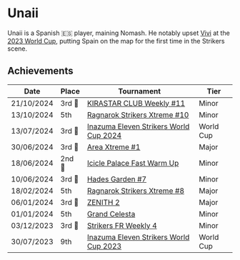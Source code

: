 # Unaii

Unaii is a Spanish :es: player, maining Nomash.
He notably upset [Vivi](../french/vivi.md) at the [2023 World Cup](../../tournaments/worldcup23.md), 
putting Spain on the map for the first time in the Strikers scene.

## Achievements

|Date|Place|Tournament|Tier|
|-|-|-|-|
| 21/10/2024 |3rd :3rd_place_medal:| [KIRASTAR CLUB Weekly #11](../../tournaments/kirastar/kirastar11.md) | Minor |
| 13/10/2024 | 5th | [Ragnarok Strikers Xtreme #10](../../tournaments/ragna/ragnax10.md) | Minor |
| 13/07/2024 |3rd :3rd_place_medal:| [Inazuma Eleven Strikers World Cup 2024](../../tournaments/worldcup24.md) | World Cup |
| 30/06/2024 |3rd :3rd_place_medal:| [Area Xtreme #1](../../tournaments/area/areax1.md) | Major |
| 18/06/2024 |2nd :2nd_place_medal:| [Icicle Palace Fast Warm Up](../../tournaments/icicle/iciclewarmup.md) | Minor |
| 10/06/2024 |3rd :3rd_place_medal:| [Hades Garden #7](../../tournaments/hg/hg7.md) | Minor |
| 18/02/2024 | 5th |[Ragnarok Strikers Xtreme #8](../../tournaments/ragna/ragnax8.md) | Major |
| 06/01/2024 |3rd :3rd_place_medal: | [ZENITH 2](../../tournaments/misc/zenith2.md) | Major |
| 01/01/2024 | 5th | [Grand Celesta](../../tournaments/misc/grandcelesta.md) | Minor |
| 03/12/2023 |3rd :3rd_place_medal:|[Strikers FR Weekly 4](../../tournaments/weeklies/weekly4.md) | Minor |
| 30/07/2023 | 9th | [Inazuma Eleven Strikers World Cup 2023](../../tournaments/worldcup23.md) | World Cup |
